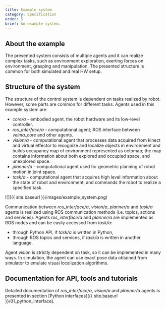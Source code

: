 ```yaml
---
title: Example system
category: Specification
order: 5
brief: An example system.
---
```


## About the example

The presented system consists of multiple agents and it can realize complex tasks,
such as environment exploration, exerting forces on environment, grasping and manipulation.
The presented structure is common for both simulated and real HW setup.

## Structure of the system

The structure of the control system is dependent on tasks realized by robot.
However, some parts are common for different tasks.
Agents used in this example system are:

* *core/a* - embodied agent, the robot hardware and its low-level controller.
* *ros_interface/a* - computational agent; ROS interface between *velma_core* and other agents.
* *vision/a* - computational agent that processes data acquired from kinect and virtual effector to recognize and localize objects in environment and builds occupancy map of environment represented as octomap; the map contains information about both explored and occupied space, and unexplored space.
* *planner/a* - computational agent used for geometric planning of robot motion in joint space.
* *task/a* - computational agent that acquires high level information about the state of robot and environment, and commands the robot to
realize a specified task.

![]({{ site.baseurl }}/images/example_system.png)


Communication between *ros_interface/a*, *vision/a*, *planner/a* and *task/a* agents is realized using ROS communication methods
(i.e. topics, actions and services).
Agents *ros_interface/a* and *planner/a* are implemented as ROS nodes and can be easily accessed from *task/a*:

* through Python API, if *task/a* is written in Python,
* through ROS topics and services, if *task/a* is written in another language.

Agent *vision* is strictly dependent on task, so it can be implemented in many ways.
In simulation, the agent can use exact pose data obtained from simulator to emulate visual localization algorithms.

## Documentation for API, tools and tutorials

Detailed documentation of *ros_interface/a*, *vision/a* and *planner/a* agents is presented in section
[Python interfaces]({{ site.baseurl }}/01_python_interface).

